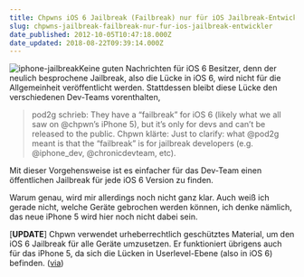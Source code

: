 ```yaml
---
title: Chpwns iOS 6 Jailbreak (Failbreak) nur für iOS Jailbreak-Entwickler [UPDATE]
slug: chpwns-jailbreak-failbreak-nur-fur-ios-jailbreak-entwickler
date_published: 2012-10-05T10:47:18.000Z
date_updated: 2018-08-22T09:39:14.000Z
---
```


![iphone-jailbreak](//picdump.thafaker.de/2009/10/iphone-jailbreak-150x150.jpg)Keine guten Nachrichten für iOS 6 Besitzer, denn der neulich besprochene Jailbreak, also die Lücke in iOS 6, wird nicht für die Allgemeinheit veröffentlicht werden. Stattdessen bleibt diese Lücke den verschiedenen Dev-Teams vorenthalten, 

> pod2g schrieb:
> They have a “failbreak” for iOS 6 (likely what we all saw on @chpwn’s iPhone 5), but it’s only for devs and can’t be released to the public.
> Chpwn klärte:
> Just to clarify: what @pod2g meant is that the “failbreak” is for jailbreak developers (e.g. @iphone_dev, @chronicdevteam, etc).

Mit dieser Vorgehensweise ist es einfacher für das Dev-Team einen öffentlichen Jailbreak für jede iOS 6 Version zu finden.

Warum genau, wird mir allerdings noch nicht ganz klar. Auch weiß ich gerade nicht, welche Geräte gebrochen werden können, ich denke nämlich, das neue iPhone 5 wird hier noch nicht dabei sein.

[**UPDATE**] Chpwn verwendet urheberrechtlich geschütztes Material, um den iOS 6 Jailbreak für alle Geräte umzusetzen. Er funktioniert übrigens auch für das iPhone 5, da sich die Lücken in Userlevel-Ebene (also in iOS 6) befinden. ([via](__GHOST_URL__/chpwns-jailbreak-failbreak-nur-fur-ios-jailbreak-entwickler/#comment-676181021))

